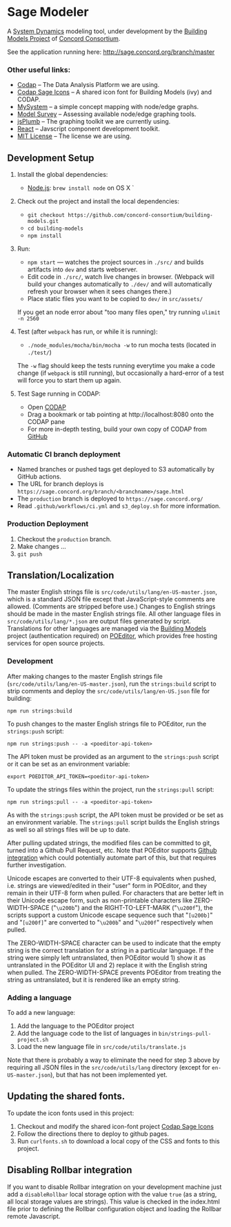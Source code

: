 # Sage Modeler

A [System Dynamics](https://en.wikipedia.org/wiki/System_dynamics) modeling tool, under development
by the [Building Models Project](https://concord.org/projects/building-models) of [Concord Consortium](http://concord.org/).

See the application running here: http://sage.concord.org/branch/master


### Other useful links:
* [Codap](https://github.com/concord-consortium/codap) – The Data Analysis Platform
we are using.
* [Codap Sage Icons](https://github.com/concord-consortium/codap-ivy-icons) – A shared icon font for Building Models (ivy) and CODAP.
* [MySystem](https://github.com/concord-consortium/mysystem_sc) – a simple concept mapping with node/edge graphs.
* [Model Survey](http://concord-consortium.github.io/model-survey/) – Assessing available node/edge graphing tools.
* [jsPlumb](https://jsplumbtoolkit.com/) – The graphing toolkit we are currently using.
* [React](http://facebook.github.io/react/) – Javscript component development toolkit.
* [MIT License](LICENSE) – The license we are using.

## Development Setup

1. Install the global dependencies:
    * [Node.js](http://nodejs.org): `brew install node` on OS X
`

2. Check out the project and install the local dependencies:
    * `git checkout https://github.com/concord-consortium/building-models.git`
    * `cd building-models`
    * `npm install`

3. Run:
    * `npm start` — watches the project sources in `./src/` and builds artifacts into `dev` and starts webserver.
    * Edit code in `./src/`, watch live changes in browser. (Webpack will build your changes automatically to `./dev/` and will automatically refresh your browser when it sees changes there.)
    * Place static files you want to be copied to `dev/` in `src/assets/`

    If you get an node error about "too many files open," try running `ulimit -n 2560`

4. Test (after `webpack` has run, or while it is running):
    * `./node_modules/mocha/bin/mocha -w` to run mocha tests (located in `./test/`)

    The `-w` flag should keep the tests running everytime you make a code change (if `webpack` is still running), but occasionally a hard-error of a test will force you to start them up again.

5. Test Sage running in CODAP:
    * Open [CODAP](http://codap.concord.org/releases/latest/static/dg/en/cert/index.html)
    * Drag a bookmark or tab pointing at http://localhost:8080 onto the CODAP pane
    * For more in-depth testing, build your own copy of CODAP from [GitHub](https://github.com/concord-consortium/codap)


### Automatic CI branch deployment
* Named branches or pushed tags get deployed to S3 automatically by GitHub actions.
* The URL for branch deploys is `https://sage.concord.org/branch/<branchname>/sage.html`
* The `production` branch is deployed to `https://sage.concord.org/`
* Read `.github/workflows/ci.yml` and `s3_deploy.sh` for more information.

### Production Deployment
1. Checkout the `production` branch.
1. Make changes …
1. `git push`

## Translation/Localization

The master English strings file is `src/code/utils/lang/en-US-master.json`, which is a standard JSON file except that JavaScript-style comments are allowed. (Comments are stripped before use.) Changes to English strings should be made in the master English strings file. All other language files in `src/code/utils/lang/*.json` are output files generated by script. Translations for other languages are managed via the [Building Models](https://poeditor.com/projects/view?id=125331) project (authentication required) on [POEditor](https://poeditor.com), which provides free hosting services for open source projects.

### Development

After making changes to the master English strings file (`src/code/utils/lang/en-US-master.json`), run the `strings:build` script to strip comments and deploy the `src/code/utils/lang/en-US.json` file for building:
```
npm run strings:build
```

To push changes to the master English strings file to POEditor, run the `strings:push` script:
```
npm run strings:push -- -a <poeditor-api-token>
```
The API token must be provided as an argument to the `strings:push` script or it can be set as an environment variable:
```
export POEDITOR_API_TOKEN=<poeditor-api-token>
```

To update the strings files within the project, run the `strings:pull` script:
```
npm run strings:pull -- -a <poeditor-api-token>
```
As with the `strings:push` script, the API token must be provided or be set as an environment variable. The `strings:pull` script builds the English strings as well so all strings files will be up to date.

After pulling updated strings, the modified files can be committed to git, turned into a Github Pull Request, etc. Note that POEditor supports [Github integration](https://poeditor.com/help/how_to_translate_a_language_file_from_a_github_project) which could potentially automate part of this, but that requires further investigation.

Unicode escapes are converted to their UTF-8 equivalents when pushed, i.e. strings are viewed/edited in their "user" form in POEditor, and they remain in their UTF-8 form when pulled. For characters that are better left in their Unicode escape form, such as non-printable characters like ZERO-WIDTH-SPACE ("`\u200b`") and the RIGHT-TO-LEFT-MARK ("`\u200f`"), the scripts support a custom Unicode escape sequence such that "`[u200b]`" and "`[u200f]`" are converted to "`\u200b`" and "`\u200f`" respectively when pulled.

The ZERO-WIDTH-SPACE character can be used to indicate that the empty string is the correct translation for a string in a particular language. If the string were simply left untranslated, then POEditor would 1) show it as untranslated in the POEditor UI and 2) replace it with the English string when pulled. The ZERO-WIDTH-SPACE prevents POEditor from treating the string as untranslated, but it is rendered like an empty string.

### Adding a language

To add a new language:
1. Add the language to the POEditor project
2. Add the language code to the list of languages in `bin/strings-pull-project.sh`
3. Load the new language file in `src/code/utils/translate.js`

Note that there is probably a way to eliminate the need for step 3 above by requiring all JSON files in the `src/code/utils/lang` directory (except for `en-US-master.json`), but that has not been implemented yet.

## Updating the shared fonts.

To update the icon fonts used in this project:

1. Checkout and modify the shared icon-font project [Codap Sage Icons](https://github.com/concord-consortium/codap-ivy-icons)
2. Follow the directions there to deploy to github pages.
3. Run `curlfonts.sh` to download a local copy of the CSS and fonts to this project.

## Disabling Rollbar integration

If you want to disable Rollbar integration on your development machine just add a `disableRollbar` local storage option with the value `true` (as a string, all local storage values are strings).  This value is checked in the index.html file prior to defining
the Rollbar configuration object and loading the Rollbar remote Javascript.
